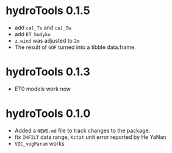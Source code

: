 # hydroTools 0.1.5

- add `cal_Ts` and `cal_Tw`
- add `ET_budyko`
- `z.wind` was adjusted to `2m`
- The result of `GOF` turned into a tibble data.frame.

# hydroTools 0.1.3

- ET0 models work now

# hydroTools 0.1.0

- Added a `NEWS.md` file to track changes to the package.
- fix `INFILT` data range, `Kstat` unit error reported by He YaNan
- `VIC_vegParam` works
